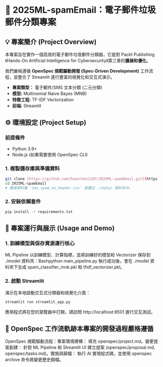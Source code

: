 # 📧 2025ML-spamEmail：電子郵件垃圾郵件分類專案

## 💡 專案簡介 (Project Overview)

本專案旨在實作一個高效的電子郵件垃圾郵件分類器，它是對 Packt Publishing《Hands-On Artificial Intelligence for Cybersecurity》第三章的**擴展和優化**。

我們嚴格遵循 **OpenSpec 規範驅動開發 (Spec-Driven Development)** 工作流程，並整合了 Streamlit 進行豐富的視覺化和交互式演示。

* **專案類型：** 電子郵件/SMS 文本分類 (二元分類)
* **模型:** Multinomial Naive Bayes (MNB)
* **特徵工程:** TF-IDF Vectorization
* **前端:** Streamlit

## ⚙️ 環境設定 (Project Setup)

### 前提條件

* Python 3.9+
* Node.js (如果需要使用 OpenSpec CLI)

### 1. 複製儲存庫與準備資料

```bash
git clone [https://github.com/huanchen1107/2025ML-spamEmail.git](https://github.com/huanchen1107/2025ML-spamEmail.git)
cd 2025ML-spamEmail
# 確保資料集 'sms_spam_no_header.csv' 放置在 ./data/ 資料夾中。
```
### 2. 安裝依賴套件
```bash
pip install -r requirements.txt
```
## 🚀 專案運行與展示 (Usage and Demo)
### 1. 訓練模型與保存資源運行核心 
ML Pipeline 以訓練模型、計算指標，並將訓練好的模型和 Vectorizer 保存到 ./model 資料夾：Bashpython main_pipeline.py
執行成功後，會在 ./model 資料夾下生成 spam_classifier_mnb.pkl 和 tfidf_vectorizer.pkl。
### 2. 啟動 Streamlit 
演示在本地啟動交互式分類器和視覺化介面：
```bash
streamlit run streamlit_app.py
```
應用程式將在您的瀏覽器中打開，請訪問 http://localhost:8501 進行交互測試。


## 📜 OpenSpec 工作流軌跡本專案的開發過程嚴格遵循 
OpenSpec 規範驅動流程：專案環境建構： 填充 openspec/project.md。變更提案創建： 針對 ML Pipeline 和 Streamlit UI 建立提案 (openspec/proposal.md, openspec/tasks.md)。實施與歸檔： 執行 AI 實現程式碼，並使用 openspec archive 命令將變更歷史歸檔。
